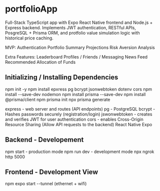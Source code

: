 # portfolioApp
Full-Stack TypeScript app with Expo React Native frontend and Node.js + Express backend. Implements JWT authentication, RESTful APIs, PosgreSQL + Prisma ORM, and protfolio value simulation logic with historical price caching. 

MVP:
Authentication
Portfolio Summary
Projections
Risk Aversion Analysis

Extra Features:
Leaderboard
Profiles / Friends / Messaging 
News Feed 
Recommended Allocation of Funds 


## Initializing / Installing Dependencies 
npm init -y 
npm install epxress pg bcrypt jsonwebtoken dotenv cors
npm install --save-dev nodemon 
npm install prisma --save-dev
npm install @prisma/client
npm prisma init
npx prisma generate 

express - web server and routes (API endpoints)
pg - PostgreSQL 
bcrypt - Hashes passwords securely (registration/login)
jswonwebtoken - creates and verifies JWT for user authentication
cors - enables Cross-Origin Resource Sharing (Allow API requests to the backend)
React Native 
Expo 

## Backend - Developement
npm start - production mode
npm run dev - development mode 
npx ngrok http 5000

## Frontend - Development View 
npm expo start --tunnel (ethernet + wifi)
